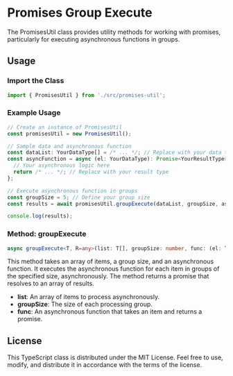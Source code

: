 # Promises Group Execute
The PromisesUtil class provides utility methods for working with promises, particularly for executing asynchronous functions in groups.

## Usage

### Import the Class
```typescript
import { PromisesUtil } from './src/promises-util';
```

### Example Usage
```typescript
// Create an instance of PromisesUtil
const promisesUtil = new PromisesUtil();

// Sample data and asynchronous function
const dataList: YourDataType[] = /* ... */; // Replace with your data type
const asyncFunction = async (el: YourDataType): Promise<YourResultType> => {
  // Your asynchronous logic here
  return /* ... */; // Replace with your result type
};

// Execute asynchronous function in groups
const groupSize = 5; // Define your group size
const results = await promisesUtil.groupExecute(dataList, groupSize, asyncFunction);

console.log(results);
```

### Method: groupExecute
```typescript
async groupExecute<T, R=any>(list: T[], groupSize: number, func: (el: T) => Promise<R>): Promise<R[]>
```

This method takes an array of items, a group size, and an asynchronous function. It executes the asynchronous function for each item in groups of the specified size, asynchronously. The method returns a promise that resolves to an array of results.

- **list**: An array of items to process asynchronously.
- **groupSize**: The size of each processing group.
- **func**: An asynchronous function that takes an item and returns a promise.

## License
This TypeScript class is distributed under the MIT License. Feel free to use, modify, and distribute it in accordance with the terms of the license.